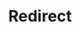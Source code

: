﻿---
layout: src/layouts/Redirect.astro
title: Redirect
redirect: https://octopus.com/docs/administration/managing-infrastructure/octopus-dsc
pubDate:  2023-01-01
navSearch: false
navSitemap: false
navMenu: false
---
